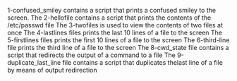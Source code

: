 1-confused_smiley contains a script that prints a confused smiley to the screen.
The 2-hellofile contains a script that prints the contents of the /etc/passwd file
The 3-twofiles is used to view the contents of two files at once
The 4-lastlines files prints the last 10 lines of a file to the screen 
The 5-firstlines files prints the first 10 lines of a file to the screen 
The 6-third-line  file prints the third line of a file to the screen 
The 8-cwd_state file  contains a script that redirects the output of a command to a file
The 9-duplicate_last_line file  contains a script that duplicates thelast line of a file by means of output redirection 
